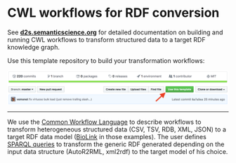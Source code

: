 # CWL workflows for RDF conversion

See **[d2s.semanticscience.org](http://d2s.semanticscience.org/)** for detailed documentation on building and running CWL workflows to transform structured data to a target RDF knowledge graph.

Use this template repository to build your transformation workflows:

![Use template repository](support/screenshot_d2s_template.png)

---

We use the [Common Workflow Language](https://www.commonwl.org/) to describe workflows to transform heterogeneous structured data (CSV, TSV, RDB, XML, JSON) to a target RDF data model ([BioLink](https://biolink.github.io/biolink-model/docs/) in those examples). The user defines [SPARQL queries](https://github.com/MaastrichtU-IDS/d2s-transform-template/blob/master/mapping/pharmgkb/insert-pharmgkb.rq) to transform the generic RDF generated depending on the input data structure (AutoR2RML, xml2rdf) to the target model of his choice.
